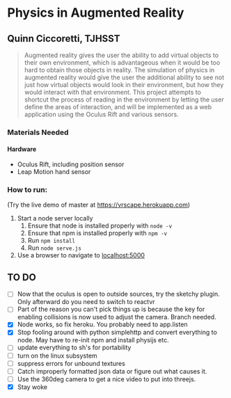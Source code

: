 # Physics in Augmented Reality
## Quinn Ciccoretti, TJHSST

> Augmented reality gives the user the ability to add virtual objects to their own environment, which is advantageous when it would be too hard to obtain those objects in reality. The simulation of physics in augmented reality would give the user the additional ability to see not just how virtual objects would look in their environment, but how they would interact with that environment. This project attempts to shortcut the process of reading in the environment by letting the user define the areas of interaction, and will be implemented as a web application using the Oculus Rift and various sensors.

### Materials Needed
#### Hardware
- Oculus Rift, including position sensor
- Leap Motion hand sensor
### How to run:
(Try the live demo of master at https://vrscape.herokuapp.com)
1. Start a node server locally
   1. Ensure that node is installed properly with `node -v`
   2. Ensure that npm is installed properly with `npm -v`
   3. Run `npm install`
   4. Run `node serve.js`
2. Use a browser to navigate to [localhost:5000](localhost:5000)

## TO DO
- [ ] Now that the oculus is open to outside sources, try the sketchy 
plugin. Only afterward do you need to switch to reactvr
- [ ] Part of the reason you can't pick things up is because the key for 
enabling collisions is now used to adjust the camera. Branch needed.
- [x] Node works, so fix heroku. You probably need to app.listen
- [x] Stop fooling around with python simplehttp and convert everything to node. May have to re-init npm and install physijs etc.
- [ ] update everything to sh's for portability
- [ ] turn on the linux subsystem
- [ ] suppress errors for unbound textures
- [ ] Catch improperly formatted json data or figure out what causes it.
- [ ] Use the 360deg camera to get a nice video to put into threejs.
- [x] Stay woke